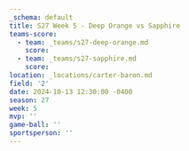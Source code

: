 ```yaml
---
_schema: default
title: S27 Week 5 - Deep Orange vs Sapphire
teams-score:
  - team: _teams/s27-deep-orange.md
    score:
  - team: _teams/s27-sapphire.md
    score:
location: _locations/carter-baron.md
field: '2'
date: 2024-10-13 12:30:00 -0400
season: 27
week: 5
mvp: ''
game-ball: ''
sportsperson: ''
---
```

